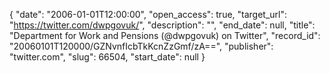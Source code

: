 {
  "date": "2006-01-01T12:00:00", 
  "open_access": true, 
  "target_url": "https://twitter.com/dwpgovuk/", 
  "description": "", 
  "end_date": null, 
  "title": "Department for Work and Pensions (@dwpgovuk) on Twitter", 
  "record_id": "20060101T120000/GZNvnfIcbTkKcnZzGmf/zA==", 
  "publisher": "twitter.com", 
  "slug": 66504, 
  "start_date": null
}

